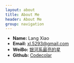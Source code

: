 ```yaml
---
layout: about
title: About Me
header: About Me
group: navigation
---
```

 * **Name:** Lang Xiao
 * **Email:** [xl.5293@gmail.com](mailto:xl.5293@gmail.com)
 * **WeiBo:** [银河系最亮的星](http://www.weibo.com/u/2871709347)
 * **Github:** [Codecolar](github.com/Codecolar)